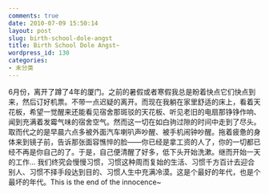 ```yaml
---
comments: true
date: 2010-07-09 15:50:14
layout: post
slug: birth-school-dole-angst
title: Birth School Dole Angst~
wordpress_id: 130
categories:
- 未分类
---
```


6月份，离开了蹲了4年的厦门。之前的暑假或者寒假我总是盼着快点它们快点到来，然后订好机票。不带一点迟疑的离开。而现在我躺在家里舒适的床上，看着天花板，希望一觉醒来还能看见宿舍那斑驳的天花板、听见老旧的电扇那铮铮作响、闻到充满着发霉气味的宿舍空气。然而这一切在如白驹过隙的时间中走到了尽头。取而代之的是早晨六点多被外面汽车喇叭声吵醒、被手机闹钟吵醒。拖着疲惫的身体来到镜子前，告诉那张面容憔悴的脸——你已经是拿工资的人了，你的一切都已经不再是你自己的了。于是，自己便清醒了好多，低下头开始洗漱。继而开始一天的工作...
我们终究会慢慢习惯，习惯这种周而复始的生活、习惯千方百计去迎合别人、习惯不择手段达到目的、习惯人生中充满冷漠。这是个最好的年代，也是个最坏的年代。This is the end of the innocence~
